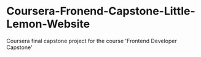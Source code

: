 # Coursera-Fronend-Capstone-Little-Lemon-Website
Coursera final capstone project for the course 'Frontend Developer Capstone' 
